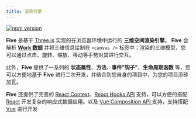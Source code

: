 ```yaml
---
title: 渲染引擎
---
```


<!-- :::tip
了解渲染引擎 **Five**，将有助于您快速上手开发实践。
::: -->

[![npm version](https://img.shields.io/npm/v/@realsee/five.svg?style=flat-square&logo=npm&label=npm%20install%20@realsee/five)](https://www.npmjs.com/package/@realsee/five)

**Five** 是基于 [Three.js](https://threejs.org/) 实现的在浏览器环境中运行的 **三维空间渲染引擎**。
**Five** 会解析 **[Work 数据](../terminology)** 并将三维信息绘制在 `<canvas />` 标签中；渲染的三维模型，您可以通过点击、旋转、缩放、移动等手势对其进行交互。

此外，**Five** 提供了一系列的 **状态属性**、**方法**、**事件"钩子"**、**生命周期函数** 等，您可以方便地基于 **Five** 进行二次开发，并结合到您自身的项目中，为您的项目添砖加瓦。

**Five** 还提供了完善的 [React Context](https://reactjs.org/docs/context.html)、[React Hooks API](https://reactjs.org/docs/hooks-intro.html) 支持，可以方便的搭配 [React](https://reactjs.org) 开发复杂的响应式数据应用。以及 [Vue Composition API ](https://v3.cn.vuejs.org/api/composition-api.html) 支持，支持搭配 [Vue](https://vuejs.org/index.html) 进行开发

<!-- :::info
**Five** 由 [TypeScript](https://www.typescriptlang.org/) 编写，为保证开发的质量以及编程体验（比如，友好的代码提示、自动补全等），推荐通过 [Visual Studio Code](https://code.visualstudio.com)、[WebStorm](https://www.jetbrains.com/webstorm/) 等现代源代码编辑器。
::: -->
